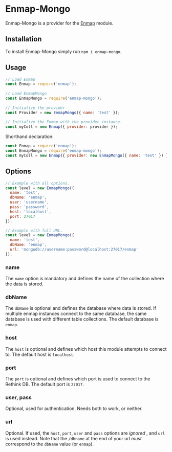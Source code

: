 # Enmap-Mongo

Enmap-Mongo is a provider for the [Enmap](https://www.npmjs.com/package/enmap) module. 

## Installation

To install Enmap-Mongo simply run `npm i enmap-mongo`.

## Usage

```js
// Load Enmap
const Enmap = require('enmap');
 
// Load EnmapMongo
const EnmapMongo = require('enmap-mongo');
 
// Initialize the provider
const Provider = new EnmapMongo({ name: 'test' });
 
// Initialize the Enmap with the provider instance.
const myColl = new Enmap({ provider: provider });
```

Shorthand declaration: 

```js
const Enmap = require('enmap');
const EnmapMongo = require('enmap-mongo');
const myColl = new Enmap({ provider: new EnmapMongo({ name: 'test' }) });
```

## Options

```js
// Example with all options.
const level = new EnmapMongo({ 
  name: 'test',
  dbName: 'enmap',
  user: 'username',
  pass: 'password',
  host: 'localhost',
  port: 27017
});
```

```js
// Example with full URL.
const level = new EnmapMongo({ 
  name: 'test',
  dbName: 'enmap',
  url: 'mongodb://username:password@localhost:27017/enmap'
});
```

### name

The `name` option is mandatory and defines the name of the collection where the data is stored. 

### dbName

The `dbName` is optional and defines the database where data is stored. If multiple enmap instances connect to the same database, the same database is used with different table collections. The default database is `enmap`.

### host

The `host` is optional and defines which host this module attempts to connect to. The default host is `localhost`.

### port

The `port` is optional and defines which port is used to connect to the Rethink DB. The default port is `27017`.

### user, pass

Optional, used for authentication. Needs both to work, or neither. 

### url

Optional. If used, the `host`, `port`, `user` and `pass` options are *ignored* , and `url` is used instead. Note that the `/dbname` at the end of your url *must* correspond to the `dbName` value (or `enmap`).
